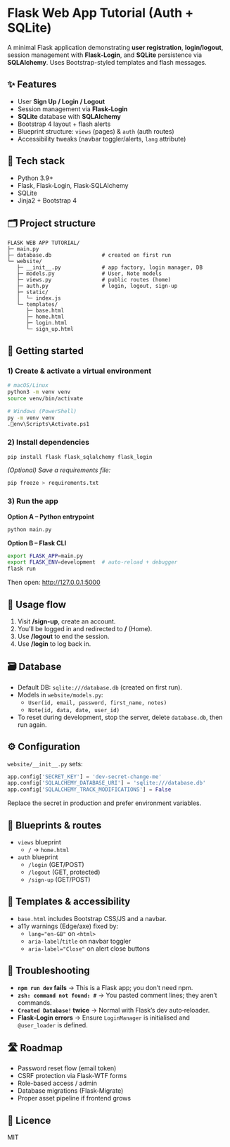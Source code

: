 # Flask Web App Tutorial (Auth + SQLite)

A minimal Flask application demonstrating **user registration**, **login/logout**, session management with **Flask‑Login**, and **SQLite** persistence via **SQLAlchemy**. Uses Bootstrap-styled templates and flash messages.


## ✨ Features
- User **Sign Up / Login / Logout**
- Session management via **Flask‑Login**
- **SQLite** database with **SQLAlchemy**
- Bootstrap 4 layout + flash alerts
- Blueprint structure: `views` (pages) & `auth` (auth routes)
- Accessibility tweaks (navbar toggler/alerts, `lang` attribute)


## 🧱 Tech stack
- Python 3.9+
- Flask, Flask‑Login, Flask‑SQLAlchemy
- SQLite
- Jinja2 + Bootstrap 4


## 🗂 Project structure
```
FLASK WEB APP TUTORIAL/
├─ main.py
├─ database.db                # created on first run
└─ website/
   ├─ __init__.py             # app factory, login manager, DB
   ├─ models.py               # User, Note models
   ├─ views.py                # public routes (home)
   ├─ auth.py                 # login, logout, sign-up
   ├─ static/
   │  └─ index.js
   └─ templates/
      ├─ base.html
      ├─ home.html
      ├─ login.html
      └─ sign_up.html
```


## 🚀 Getting started

### 1) Create & activate a virtual environment
```bash
# macOS/Linux
python3 -m venv venv
source venv/bin/activate

# Windows (PowerShell)
py -m venv venv
.env\Scripts\Activate.ps1
```

### 2) Install dependencies
```bash
pip install flask flask_sqlalchemy flask_login
```

*(Optional) Save a requirements file:*
```bash
pip freeze > requirements.txt
```

### 3) Run the app
**Option A – Python entrypoint**
```bash
python main.py
```
**Option B – Flask CLI**
```bash
export FLASK_APP=main.py
export FLASK_ENV=development  # auto-reload + debugger
flask run
```
Then open: <http://127.0.0.1:5000>


## 🔑 Usage flow
1. Visit **/sign-up**, create an account.  
2. You’ll be logged in and redirected to **/** (Home).  
3. Use **/logout** to end the session.  
4. Use **/login** to log back in.


## 🗃 Database
- Default DB: `sqlite:///database.db` (created on first run).
- Models in `website/models.py`:
  - `User(id, email, password, first_name, notes)`
  - `Note(id, data, date, user_id)`
- To reset during development, stop the server, delete `database.db`, then run again.


## ⚙️ Configuration
`website/__init__.py` sets:
```python
app.config['SECRET_KEY'] = 'dev-secret-change-me'
app.config['SQLALCHEMY_DATABASE_URI'] = 'sqlite:///database.db'
app.config['SQLALCHEMY_TRACK_MODIFICATIONS'] = False
```
Replace the secret in production and prefer environment variables.


## 🧭 Blueprints & routes
- `views` blueprint
  - `/` → `home.html`
- `auth` blueprint
  - `/login`  (GET/POST)
  - `/logout` (GET, protected)
  - `/sign-up` (GET/POST)


## 🎨 Templates & accessibility
- `base.html` includes Bootstrap CSS/JS and a navbar.
- a11y warnings (Edge/axe) fixed by:
  - `lang="en-GB"` on `<html>`
  - `aria-label`/`title` on navbar toggler
  - `aria-label="Close"` on alert close buttons


## 🧰 Troubleshooting
- **`npm run dev` fails** → This is a Flask app; you don’t need npm.
- **`zsh: command not found: #`** → You pasted comment lines; they aren’t commands.
- **`Created Database!` twice** → Normal with Flask’s dev auto‑reloader.
- **Flask‑Login errors** → Ensure `LoginManager` is initialised and `@user_loader` is defined.


## 🛣 Roadmap 
- Password reset flow (email token)
- CSRF protection via Flask‑WTF forms
- Role-based access / admin
- Database migrations (Flask‑Migrate)
- Proper asset pipeline if frontend grows


## 📄 Licence
MIT 
